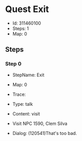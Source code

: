 # Quest Exit

- Id: 311460100
- Steps: 1
- Map: 0

## Steps

### Step 0
- StepName:  Exit
- Map:  0
- Trace:  
- Type:  talk
- Content:  visit
- Visit NPC 1590, Clem Silva

- Dialog: (120541)That's too bad.



